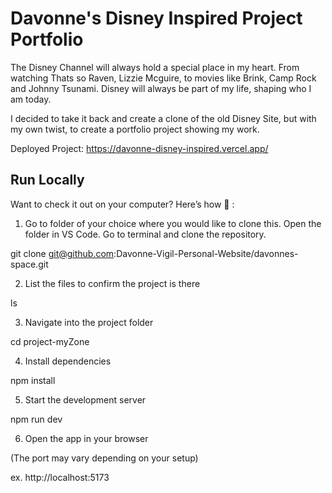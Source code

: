 # Davonne's Disney Inspired Project Portfolio

The Disney Channel will always hold a special place in my heart. From watching Thats so Raven, Lizzie Mcguire, to movies like Brink, Camp Rock and Johnny Tsunami. Disney will always be part of my life, shaping who I am today.

I decided to take it back and create a clone of the old Disney Site, but with my own twist, to create a portfolio project showing my work.

Deployed Project:
https://davonne-disney-inspired.vercel.app/

## Run Locally

Want to check it out on your computer? Here’s how 🚀 :

1. Go to folder of your choice where you would like to clone this. Open the folder in VS Code. Go to terminal and clone the repository.

git clone git@github.com:Davonne-Vigil-Personal-Website/davonnes-space.git

2. List the files to confirm the project is there

ls

3. Navigate into the project folder

cd project-myZone

4. Install dependencies

npm install

5. Start the development server

npm run dev

6. Open the app in your browser

(The port may vary depending on your setup)

ex. http://localhost:5173
